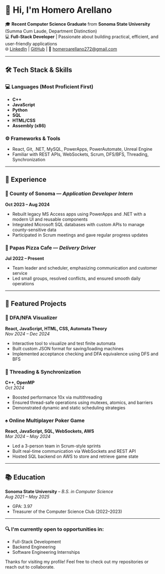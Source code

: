 # 👋 Hi, I'm Homero Arellano

🎓 **Recent Computer Science Graduate** from **Sonoma State University** (Summa Cum Laude, Department Distinction)  
💻 **Full-Stack Developer** | Passionate about building practical, efficient, and user-friendly applications  
🌐 [LinkedIn](https://www.linkedin.com/in/homeroarellano) | [GitHub](https://github.com/homero272) | 📧 homeroarellano272@gmail.com

---

## 🛠️ Tech Stack & Skills

### 💻 Languages (Most Proficient First)
- **C++**
- **JavaScript**
- **Python**
- **SQL**
- **HTML/CSS**
- **Assembly (x86)**

### ⚙️ Frameworks & Tools
- React, Git, .NET, MySQL, PowerApps, PowerAutomate, Unreal Engine  
- Familiar with REST APIs, WebSockets, Scrum, DFS/BFS, Threading, Synchronization

---

## 💼 Experience

### 🏢 County of Sonoma — *Application Developer Intern*  
**Oct 2023 – Aug 2024**
- Rebuilt legacy MS Access apps using PowerApps and .NET with a modern UI and reusable components  
- Integrated Microsoft SQL databases with custom APIs to manage county-sensitive data  
- Participated in Scrum meetings and gave regular progress updates

### 🍕 Papas Pizza Cafe — *Delivery Driver*  
**Jul 2022 – Present**
- Team leader and scheduler, emphasizing communication and customer service  
- Led small groups, resolved conflicts, and ensured smooth daily operations

---

## 🚀 Featured Projects

### 🧠 DFA/NFA Visualizer  
**React, JavaScript, HTML, CSS, Automata Theory**  
*Nov 2024 – Dec 2024*
- Interactive tool to visualize and test finite automata  
- Built custom JSON format for saving/loading machines  
- Implemented acceptance checking and DFA equivalence using DFS and BFS

### 🧵 Threading & Synchronization  
**C++, OpenMP**  
*Oct 2024*
- Boosted performance 10x via multithreading  
- Ensured thread-safe operations using mutexes, atomics, and barriers  
- Demonstrated dynamic and static scheduling strategies

### ♠️ Online Multiplayer Poker Game  
**React, JavaScript, SQL, WebSockets, AWS**  
*Mar 2024 – May 2024*
- Led a 3-person team in Scrum-style sprints  
- Built real-time communication via WebSockets and REST API  
- Hosted SQL backend on AWS to store and retrieve game state

---

## 📚 Education

**Sonoma State University** – *B.S. in Computer Science*  
*Aug 2021 – May 2025*  
- GPA: 3.97  
- Treasurer of the Computer Science Club (2022–2023)  

---

### 🔍 I'm currently open to opportunities in:
- Full-Stack Development  
- Backend Engineering  
- Software Engineering Internships  

Thanks for visiting my profile! Feel free to check out my repositories or reach out to collaborate.

